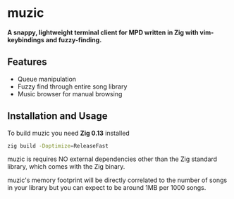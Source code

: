 # muzic

**A snappy, lightweight terminal client for MPD written in Zig with vim-keybindings and fuzzy-finding.**

## Features
 - Queue manipulation
 - Fuzzy find through entire song library
 - Music browser for manual browsing

## Installation and Usage
To build muzic you need **Zig 0.13** installed

```bash
zig build -Doptimize=ReleaseFast
```

muzic is requires NO external dependencies other than the Zig standard library, which comes with the Zig binary.

muzic's memory footprint will be directly correlated to the number of songs in your library but you can expect to be around 1MB per 1000 songs.
